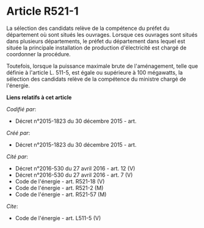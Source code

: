# Article R521-1

La sélection des candidats relève de la compétence du préfet du département où sont situés les ouvrages. Lorsque ces ouvrages
sont situés dans plusieurs départements, le préfet du département dans lequel est située la principale installation de
production d'électricité est chargé de coordonner la procédure. 

Toutefois, lorsque la puissance maximale brute de l'aménagement, telle que définie à l'article L. 511-5, est égale ou
supérieure à 100 mégawatts, la sélection des candidats relève de la compétence du ministre chargé de l'énergie.

**Liens relatifs à cet article**

_Codifié par_:

  - Décret n°2015-1823 du 30 décembre 2015 - art.

_Créé par_:

  - Décret n°2015-1823 du 30 décembre 2015 - art.

_Cité par_:

  - Décret n°2016-530 du 27 avril 2016 - art. 12 (V)
  - Décret n°2016-530 du 27 avril 2016 - art. 7 (V)
  - Code de l'énergie - art. R521-18 (V)
  - Code de l'énergie - art. R521-2 (M)
  - Code de l'énergie - art. R521-57 (M)

_Cite_:

  - Code de l'énergie - art. L511-5 (V)
